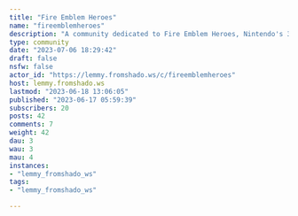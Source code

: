```yaml
---
title: "Fire Emblem Heroes" 
name: "fireemblemheroes"
description: "A community dedicated to Fire Emblem Heroes, Nintendo's 3rd mobile title released on February 2nd, 2017. The game is available worldwide on iOS and Android.1. **Be respectful**. Be respectful of others and their opinions.2. **Do not advocate breaking the game's TOS**. No encouraging breaking the game’s terms of service. This includes hacking, cheating, macros, APKs, and account selling/trading/giveaways.3. **No adult content**4. **Fanart must link to source**, unless it's OC, and have artist's name in the title.5. **No untagged spoilers**"
type: community
date: "2023-07-06 18:29:42"
draft: false
nsfw: false
actor_id: "https://lemmy.fromshado.ws/c/fireemblemheroes"
host: lemmy.fromshado.ws
lastmod: "2023-06-18 13:06:05"
published: "2023-06-17 05:59:39"
subscribers: 20
posts: 42
comments: 7
weight: 42
dau: 3
wau: 3
mau: 4
instances:
- "lemmy_fromshado_ws"
tags: 
- "lemmy_fromshado_ws"

---
```

